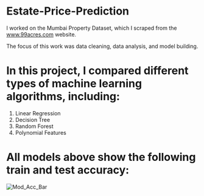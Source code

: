 # Estate-Price-Prediction

I worked on the Mumbai Property Dataset, which I scraped from the www.99acres.com website. 

The focus of this work was data cleaning, data analysis, and model building. 

# In this project, I compared different types of machine learning algorithms, including:
  1. Linear Regression
  2. Decision Tree
  3. Random Forest
  4. Polynomial Features

# All models above show the following train and test accuracy:
![Mod_Acc_Bar](https://github.com/AfsanehShamsaddini/Estate-Price-Prediction/assets/107355829/bbc7071c-2d46-4fb2-8a21-5108207238b5)

